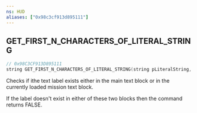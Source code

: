 ```yaml
---
ns: HUD
aliases: ["0x98c3cf913d895111"]
---
```

## GET_FIRST_N_CHARACTERS_OF_LITERAL_STRING

```c
// 0x98C3CF913D895111
string GET_FIRST_N_CHARACTERS_OF_LITERAL_STRING(string pLiteralString, int NumberOfCharacters);
```

Checks if ithe text label exists either in the main text block or in the currently loaded mission text block.

If the label doesn't exist in either of these two blocks then the command returns FALSE.

